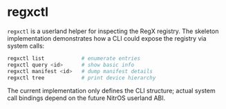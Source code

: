 # regxctl

`regxctl` is a userland helper for inspecting the RegX registry. The skeleton
implementation demonstrates how a CLI could expose the registry via system
calls:

```bash
regxctl list            # enumerate entries
regxctl query <id>      # show basic info
regxctl manifest <id>   # dump manifest details
regxctl tree            # print device hierarchy
```

The current implementation only defines the CLI structure; actual system call
bindings depend on the future NitrOS userland ABI.
